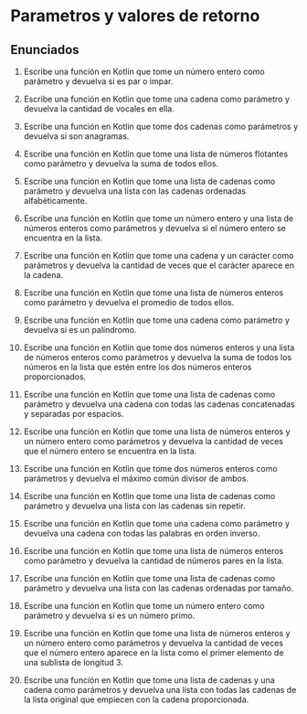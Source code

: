 # Parametros y valores de retorno

## Enunciados

1. Escribe una función en Kotlin que tome un número entero como parámetro y devuelva si es par o impar.

2. Escribe una función en Kotlin que tome una cadena como parámetro y devuelva la cantidad de vocales en ella.
3. Escribe una función en Kotlin que tome dos cadenas como parámetros y devuelva si son anagramas.
4. Escribe una función en Kotlin que tome una lista de números flotantes como parámetro y devuelva la suma de todos ellos.
5. Escribe una función en Kotlin que tome una lista de cadenas como parámetro y devuelva una lista con las cadenas ordenadas alfabéticamente.
6. Escribe una función en Kotlin que tome un número entero y una lista de números enteros como parámetros y devuelva si el número entero se encuentra en la lista.
7. Escribe una función en Kotlin que tome una cadena y un carácter como parámetros y devuelva la cantidad de veces que el carácter aparece en la cadena.
8. Escribe una función en Kotlin que tome una lista de números enteros como parámetro y devuelva el promedio de todos ellos.
9. Escribe una función en Kotlin que tome una cadena como parámetro y devuelva si es un palíndromo.
10. Escribe una función en Kotlin que tome dos números enteros y una lista de números enteros como parámetros y devuelva la suma de todos los números en la lista que estén entre los dos números enteros proporcionados.
11. Escribe una función en Kotlin que tome una lista de cadenas como parámetro y devuelva una cadena con todas las cadenas concatenadas y separadas por espacios.
12. Escribe una función en Kotlin que tome una lista de números enteros y un número entero como parámetros y devuelva la cantidad de veces que el número entero se encuentra en la lista.
13. Escribe una función en Kotlin que tome dos números enteros como parámetros y devuelva el máximo común divisor de ambos.
14. Escribe una función en Kotlin que tome una lista de cadenas como parámetro y devuelva una lista con las cadenas sin repetir.
15. Escribe una función en Kotlin que tome una cadena como parámetro y devuelva una cadena con todas las palabras en orden inverso.
16. Escribe una función en Kotlin que tome una lista de números enteros como parámetro y devuelva la cantidad de números pares en la lista.
17. Escribe una función en Kotlin que tome una lista de cadenas como parámetro y devuelva una lista con las cadenas ordenadas por tamaño.
18. Escribe una función en Kotlin que tome un número entero como parámetro y devuelva si es un número primo.
19. Escribe una función en Kotlin que tome una lista de números enteros y un número entero como parámetros y devuelva la cantidad de veces que el número entero aparece en la lista como el primer elemento de una sublista de longitud 3.
20. Escribe una función en Kotlin que tome una lista de cadenas y una cadena como parámetros y devuelva una lista con todas las cadenas de la lista original que empiecen con la cadena proporcionada.
